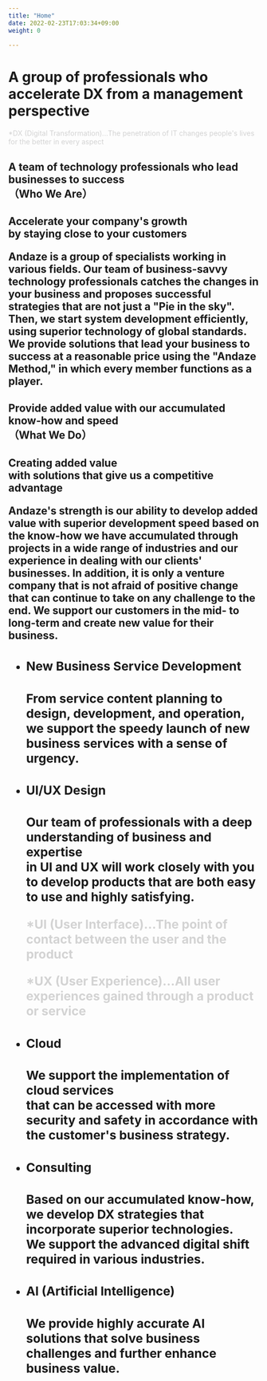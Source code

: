 ```yaml
---
title: "Home"
date: 2022-02-23T17:03:34+09:00
weight: 0
 
---
```


<div class="mb-96">

<h1 class="text-3xl lg:text-7xl font-black mb-8">A group of professionals who accelerate DX from a management perspective</h1>

<font class="text-xs lg:text-base" color="lightgray">*DX (Digital Transformation)...The penetration of IT changes people's lives for the better in every aspect</font> 

</div>

<div class="mb-72">

<h2 class="text-2xl lg:text-5xl font-extrabold">A team of technology professionals who lead businesses to success<br>（Who We Are）<h2>

<p class="text-xl lg:text-4xl font-bold mt-20 mb-10">Accelerate your company's growth <br class="hidden lg:block">by staying close to your customers</p>

<p class="lg:w-11/12">Andaze is a group of specialists working in various fields. Our team of business-savvy technology professionals catches the changes in your business and proposes successful strategies that are not just a "Pie in the sky". Then, we start system development efficiently, using superior technology of global standards. We provide solutions that lead your business to success at a reasonable price using the "Andaze Method," in which every member functions as a player.</p>

</div>

<div class="mb-40">

<h2 class="text-2xl lg:text-5xl font-extrabold">Provide added value with our accumulated know-how and speed<br>（What We Do）<h2>

<p class="text-xl lg:text-4xl font-bold mt-20 mb-10">Creating added value <br class="hidden lg:block">with solutions that give us a competitive advantage</p>

<p class="lg:w-11/12">Andaze's strength is our ability to develop added value with superior development speed based on the know-how we have accumulated through projects in a wide range of industries and our experience in dealing with our clients' businesses. In addition, it is only a venture company that is not afraid of positive change that can continue to take on any challenge to the end. We support our customers in the mid- to long-term and create new value for their business.</p>

<ul class="mt-40">

<li class="mb-16">

<h3 class="taxt-xl lg:text-3xl font-bold">New Business Service Development<h3>
<p class="my-4 lg:w-11/12">From service content planning to design, development, and operation, <br class="hidden lg:block">we support the speedy launch of new business services with a sense of urgency.</p>

</li>

<li class="mb-16">

<h3 class="taxt-xl lg:text-3xl font-bold">UI/UX Design<h3>
<p class="my-4 lg:w-11/12">Our team of professionals with a deep understanding of business and expertise <br class="hidden lg:block">in UI and UX will work closely with you to develop products that are both easy to use and highly satisfying.  </p>  

<font class="text-xs lg:text-base" color="lightgray">*UI (User Interface)...The point of contact between the user and the product</font>  

<font class="text-xs lg:text-base" color="lightgray">*UX (User Experience)...All user experiences gained through a product or service</font>  

</li>

<li class="mb-16">

<h3 class="taxt-xl lg:text-3xl font-bold">Cloud<h3>
<p class="my-4 lg:w-11/12">We support the implementation of cloud services <br class="hidden lg:block">that can be accessed with more security and safety in accordance with the customer's business strategy.</p>

</li>

<li class="mb-16">

<h3 class="taxt-xl lg:text-3xl font-bold">Consulting<h3>
<p class="my-4 lg:w-11/12">Based on our accumulated know-how, we develop DX strategies that incorporate superior technologies. <br class="hidden lg:block">We support the advanced digital shift required in various industries.</p>

</li>

<li>

<h3 class="taxt-xl lg:text-3xl font-bold">AI (Artificial Intelligence)<h3>
<p class="my-4 lg:w-11/12">We provide highly accurate AI solutions that solve business challenges and further enhance business value.
</p>

</li>

</ul>

</div>